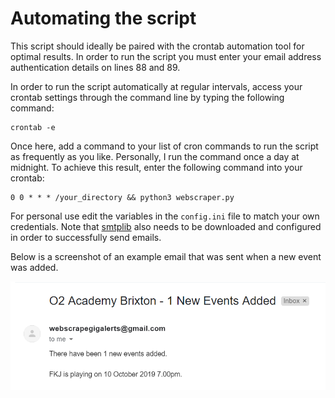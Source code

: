 # Automating the script

This script should ideally be paired with the crontab automation tool for 
optimal results. In order to run the script you must enter your email address 
authentication details on lines 88 and 89.

In order to run the script automatically at regular intervals, access your 
crontab settings through the command line by typing the following command:
	
	crontab -e

Once here, add a command to your list of cron commands to run the script as 
frequently as you like. Personally, I run the command once a day at midnight. 
To achieve this result, enter the following command into your crontab:


	0 0 * * * /your_directory && python3 webscraper.py

	
For personal use edit the variables in the `config.ini` file to match your own credentials. Note that [smtplib](https://docs.python.org/3/library/smtplib.html) also needs to be downloaded and configured in order to successfully send emails.


Below is a screenshot of an example email that was sent when a new event was added.

![An example of an email sent when a new event is added](/images/email.PNG?raw=true)
